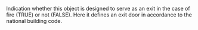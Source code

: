 Indication whether this object is designed to serve as an exit in the case of fire (TRUE) or not (FALSE).
Here it defines an exit door in accordance to the national building code.